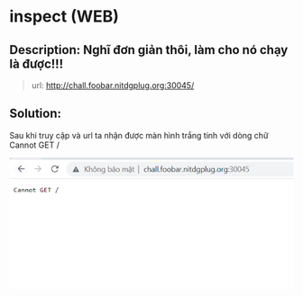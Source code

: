 
# inspect (WEB)

## Description:  Nghĩ đơn giản thôi, làm cho nó chạy là được!!!
> url: http://chall.foobar.nitdgplug.org:30045/

## Solution:
Sau khi truy cập và url ta nhận được màn hình trắng tinh với dòng chữ Cannot GET /

![img](./image/1.png)

